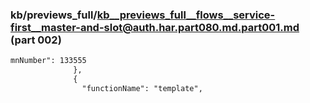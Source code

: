 ### kb/previews_full/kb__previews_full__flows__service-first__master-and-slot@auth.har.part080.md.part001.md (part 002)

```md
mnNumber": 133555
              },
              {
                "functionName": "template",
  
```

```
